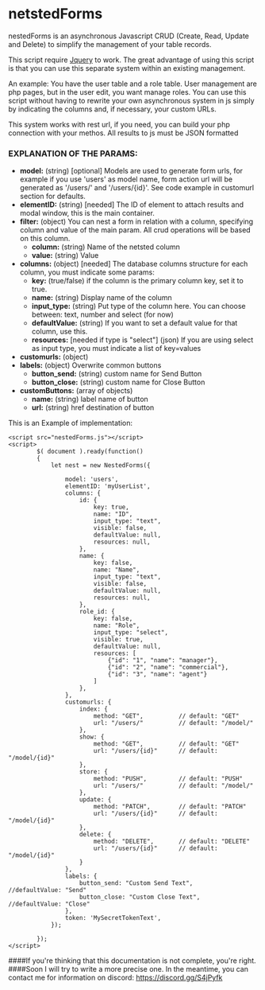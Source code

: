 # netstedForms
nestedForms is an asynchronous Javascript CRUD (Create, Read, Update and Delete) to simplify the management of your table records.

This script require <a href="https://www.w3schools.com/JQuery/jquery_get_started.asp">Jquery</a> to work.
The great advantage of using this script is that you can use this separate system within an existing management.

An example:
You have the user table and a role table. User management are php pages, but in the user edit, you want manage roles.
You can use this script without having to rewrite your own asynchronous system in js simply by indicating the columns and, if necessary, 
your custom URLs.

This system works with rest url, if you need, you can build your php connection with your methos. All results to js must be JSON formatted

### EXPLANATION OF THE PARAMS:
- **model:** (string) [optional] Models are used to generate form urls, for example if you use 'users' as model name, form action url will be generated as '/users/' and '/users/{id}'. See code example in customurl section for defaults.
- **elementID:** (string) [needed] The ID of element to attach results and modal window, this is the main container.
- **filter:** (object) You can nest a form in relation with a column, specifying column and value of the main param. All crud operations will be based on this column.
  - **column:** (string) Name of the netsted column
  - **value:** (string) Value 
- **columns:** (object) [needed] The database columns structure for each column, you must indicate some params:
  - **key:** (true/false) if the column is the primary column key, set it to true.
  - **name:** (string) Display name of the column
  - **input_type:** (string) Put type of the column here. You can choose between: text, number and select (for now)
  - **defaultValue:** (string) If you want to set a default value for that column, use this.
  - **resources:** [needed if type is "select"] (json) If you are using select as input type, you must indicate a list of key=values
- **customurls:** (object)
- **labels:** (object) Overwrite common buttons
  - **button_send:** (string) custom name for Send Button
  - **button_close:** (string) custom name for Close Button
- **customButtons:** (array of objects)
  - **name:** (string) label name of button
  - **url:** (string) href destination of button


This is an Example of implementation:
```
<script src="nestedForms.js"></script>
<script>
        $( document ).ready(function()
        {
            let nest = new NestedForms({

                model: 'users',
                elementID: 'myUserList',
                columns: {
                    id: {
                        key: true,
                        name: "ID",
                        input_type: "text",
                        visible: false,
                        defaultValue: null,
                        resources: null,
                    },
                    name: {
                        key: false,
                        name: "Name",
                        input_type: "text",
                        visible: false,
                        defaultValue: null,
                        resources: null,
                    },
                    role_id: {
                        key: false,
                        name: "Role",
                        input_type: "select",
                        visible: true,
                        defaultValue: null,
                        resources: [
                            {"id": "1", "name": "manager"},
                            {"id": "2", "name": "commercial"},
                            {"id": "3", "name": "agent"}
                        ]
                    },
                },
                customurls: {
                    index: {
                        method: "GET",          // default: "GET"
                        url: "/users/"          // default: "/model/"
                    },
                    show: {
                        method: "GET",          // default: "GET"
                        url: "/users/{id}"      // default: "/model/{id}"
                    },
                    store: {
                        method: "PUSH",         // default: "PUSH"
                        url: "/users/"          // default: "/model/"
                    },
                    update: {
                        method: "PATCH",        // default: "PATCH"
                        url: "/users/{id}"      // default: "/model/{id}"
                    },
                    delete: {
                        method: "DELETE",       // default: "DELETE"
                        url: "/users/{id}"      // default: "/model/{id}"
                    }
                },
                labels: {
                    button_send: "Custom Send Text",    //defaultValue: "Send"
                    button_close: "Custom Close Text",  //defaultValue: "Close"
                },
                token: 'MySecretTokenText',
            });

        });
</script>
```

####If you're thinking that this documentation is not complete, you're right. 
####Soon I will try to write a more precise one. In the meantime, you can contact me for information on discord: https://discord.gg/S4jPyfk
